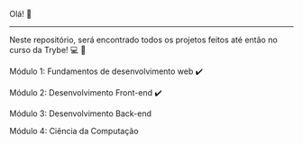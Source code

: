 Olá! 🚀

-------------------------------------------------------------------------------------

Neste repositório, será encontrado todos os projetos feitos até então no curso da Trybe! 💻 🚀

Módulo 1:     Fundamentos de desenvolvimento web    ✔️

Módulo 2:     Desenvolvimento Front-end             ✔️

Módulo 3:     Desenvolvimento Back-end

Módulo 4:     Ciência da Computação
